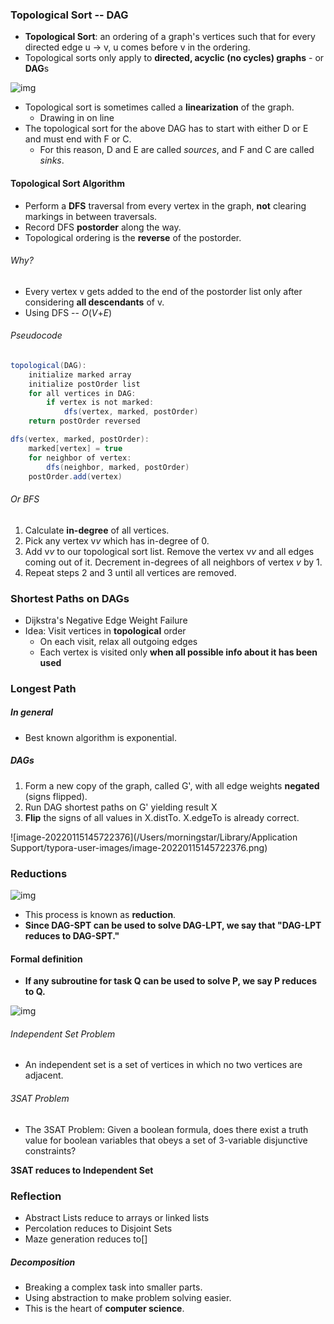 ### Topological Sort -- DAG

* **Topological Sort**: an ordering of a graph's vertices such that for every directed edge u -> v, u comes before v in the ordering.
* Topological sorts only apply to **directed, acyclic (no cycles) graphs** - or **DAG**s

![img](https://joshhug.gitbooks.io/hug61b/content/chap21/21.1.2.png)

* Topological sort is sometimes called a **linearization** of the graph.
  * Drawing in on line
* The topological sort for the above DAG has to start with either D or E and must end with F or C. 
  * For this reason, D and E are called *sources*, and F and C are called *sinks*.

#### Topological Sort Algorithm

- Perform a **DFS** traversal from every vertex in the graph, **not** clearing markings in between traversals.
- Record DFS **postorder** along the way.
- Topological ordering is the **reverse** of the postorder.

###### Why?

* Every vertex v gets added to the end of the postorder list only after considering **all descendants** of v.
* Using DFS -- *O*(*V*+*E*) 

###### Pseudocode

```java
topological(DAG):
    initialize marked array
    initialize postOrder list
    for all vertices in DAG:
        if vertex is not marked:
            dfs(vertex, marked, postOrder)
    return postOrder reversed

dfs(vertex, marked, postOrder):
    marked[vertex] = true
    for neighbor of vertex:
        dfs(neighbor, marked, postOrder)
    postOrder.add(vertex)
```

###### Or BFS

1. Calculate **in-degree** of all vertices.
2. Pick any vertex v*v* which has in-degree of 0.
3. Add v*v* to our topological sort list. Remove the vertex v*v* and all edges coming out of it. Decrement in-degrees of all neighbors of vertex *v* by 1.
4. Repeat steps 2 and 3 until all vertices are removed.



### Shortest Paths on DAGs

* Dijkstra's Negative Edge Weight Failure
* Idea: Visit vertices in **topological** order
  * On each visit, relax all outgoing edges
  * Each vertex is visited only **when all possible info about it has been used**



### Longest Path

##### In general

* Best known algorithm is exponential.

##### DAGs

1. Form a new copy of the graph, called G', with all edge weights **negated** (signs flipped).
2. Run DAG shortest paths on G' yielding result X
3. **Flip** the signs of all values in X.distTo. X.edgeTo is already correct.

![image-20220115145722376](/Users/morningstar/Library/Application Support/typora-user-images/image-20220115145722376.png)



### Reductions

![img](https://joshhug.gitbooks.io/hug61b/content/chap21/21.4.2.png)

* This process is known as **reduction**. 
* **Since DAG-SPT can be used to solve DAG-LPT, we say that "DAG-LPT reduces to DAG-SPT."**

#### Formal definition

* **If any subroutine for task Q can be used to solve P, we say P reduces to Q.**

![img](https://joshhug.gitbooks.io/hug61b/content/chap21/21.4.1.png)



###### Independent Set Problem

* An independent set is a set of vertices in which no two vertices are adjacent.

###### 3SAT Problem

* The 3SAT Problem: Given a boolean formula, does there exist a truth value for boolean variables that obeys a set of 3-variable disjunctive constraints?

**3SAT reduces to Independent Set**



### Reflection

* Abstract Lists reduce to arrays or linked lists
* Percolation reduces to Disjoint Sets
* Maze generation reduces to[]

##### Decomposition

* Breaking a complex task into smaller parts. 
* Using abstraction to make problem solving easier. 
* This is the heart of **computer science**.
